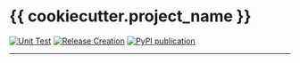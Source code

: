 # {{ cookiecutter.project_name }}


[![Unit Test](https://github.com/fretboarder/citemplate/actions/workflows/test.yml/badge.svg)](https://github.com/fretboarder/citemplate/actions/workflows/test.yml)
[![Release Creation](https://github.com/fretboarder/citemplate/actions/workflows/releaseplease.yml/badge.svg)](https://github.com/fretboarder/citemplate/actions/workflows/releaseplease.yml)
[![PyPI publication](https://github.com/fretboarder/citemplate/actions/workflows/publish.yml/badge.svg)](https://github.com/fretboarder/citemplate/actions/workflows/publish.yml)

---
